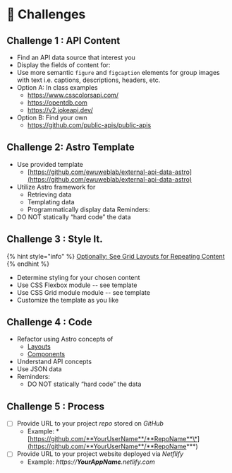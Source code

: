 # 💯 Challenges

## Challenge 1 : API Content

* Find an API data source that interest you
* Display the fields of content for:
* Use more semantic `figure` and `figcaption` elements for group images with text i.e. captions, descriptions, headers, etc.
* Option A: In class examples
  * https://www.csscolorsapi.com/
  * https://opentdb.com
  * https://v2.jokeapi.dev/
* Option B: Find your own
  * https://github.com/public-apis/public-apis

## Challenge 2: Astro Template

* Use provided template
  * [https://github.com/ewuweblab/external-api-data-astro](https://github.com/ewuweblab/external-api-data-astro)
* Utilize Astro framework for
  * Retrieving data
  * Templating data
  * Programmatically display data Reminders:
* DO NOT statically “hard code” the data

## Challenge 3 : Style It.

{% hint style="info" %}
[Optionally: See Grid Layouts for Repeating Content](https://codepen.io/collection/pjvgQG)
{% endhint %}

* Determine styling for your chosen content
* Use CSS Flexbox module -- see template
* Use CSS Grid module module -- see template
* Customize the template as you like

## Challenge 4 : Code

* Refactor using Astro concepts of
  * [Layouts](https://docs.astro.build/en/basics/layouts/)
  * [Components](https://docs.astro.build/en/basics/astro-components/)
* Understand API concepts
* Use JSON data
* Reminders:
  * DO NOT statically “hard code” the data

## Challenge 5 : Process

* [ ] Provide URL to your project _repo_ stored on _GitHub_
  * Example: \*[https://github.com/**YourUserName**/**RepoName**\*](https://github.com/**YourUserName**/**RepoName***)
* [ ] Provide URL to your project website deployed via _Netflify_
  * Example: _https://**YourAppName**.netlify.com_
